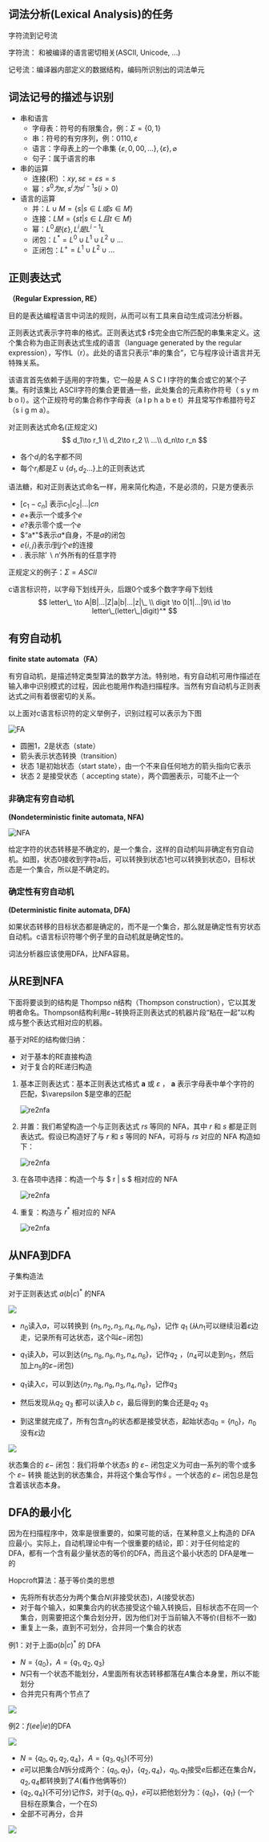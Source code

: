 

## 词法分析(Lexical Analysis)的任务

字符流到记号流



字符流： 和被编译的语言密切相关(ASCII, Unicode, ...)



记号流：编译器内部定义的数据结构，编码所识别出的词法单元

## 词法记号的描述与识别

* 串和语言
  * 字母表：符号的有限集合，例：$\Sigma=\{0,1\}$
  * 串：符号的有穷序列，例：$0110,\varepsilon$
  * 语言：字母表上的一个串集 $\{\varepsilon,0,00,...\},\{\varepsilon \},\varnothing$
  * 句子：属于语言的串
* 串的运算
  * 连接(积) ：$xy,s\varepsilon=\varepsilon s=s$
  * 幂：$s^0为\varepsilon,s^i为s^{i-1}s(i>0)$
* 语言的运算
  * 并：$L\cup M=\{s|s\in L或s\in M\}$
  * 连接：$LM=\{st|s\in L且t\in M\}$
  * 幂：$L^0是\{\varepsilon\},L^i是L^{i-1}L$
  * 闭包：$L^*=L^0\cup L^1\cup L^2\cup...$
  * 正闭包：$L^+=L^1\cup L^2\cup...$

## 正则表达式

**（Regular Expression, RE）**



目的是表达编程语言中词法的规则，从而可以有工具来自动生成词法分析器。



正则表达式表示字符串的格式。正则表达式$ r$完全由它所匹配的串集来定义。这个集合称为由正则表达式生成的语言（language generated by the regular expression），写作L（r）。此处的语言只表示“串的集合”，它与程序设计语言并无特殊关系。



该语言首先依赖于适用的字符集，它一般是 A S C I I字符的集合或它的某个子集。有时该集比 ASCII字符的集合更普通一些，此处集合的元素称作符号（ s y m b o l）。这个正规符号的集合称作字母表（a l p h a b e t）并且常写作希腊符号$\Sigma$（s i g m a）。



对正则表达式命名(正规定义)
$$
d_1\to r_1 \\
d_2\to r_2 \\
...\\
d_n\to r_n
$$

- 各个$d_i$的名字都不同
- 每个$r_i$都是$\Sigma\cup\{d_1,d_2...\}$上的正则表达式



语法糖，和对正则表达式命名一样，用来简化构造，不是必须的，只是方便表示



* $[c_1-c_n]$ 表示$c_1|c_2|...|cn$
* $e+$表示一个或多个$e$
* $e?$表示零个或一个$e$
* $“a*"$表示$a*$自身，不是$a$的闭包
* $e\{i,j\}$表示$i$到$j$个$e$的连接
* $.$ 表示除$'\backslash n'$外所有的任意字符





正规定义的例子：$\Sigma=ASCII$



c语言标识符，以字母下划线开头，后跟0个或多个数字字母下划线
$$
letter\_ \to A|B|...|Z|a|b|...|z|\_  \\
digit \to 0|1|...|9\\
id \to letter\_(letter\_|digit)^*
$$


## 有穷自动机

**finite state automata（FA）**



有穷自动机，是描述特定类型算法的数学方法。特别地，有穷自动机可用作描述在输入串中识别模式的过程，因此也能用作构造扫描程序。当然有穷自动机与正则表达式之间有着很密切的关系。



以上面对c语言标识符的定义举例子，识别过程可以表示为下图

![FA](img/fa.png)

* 圆圈1，2是状态（state）
* 箭头表示状态转换（transition）
* 状态 1是初始状态（start state），由一个不来自任何地方的箭头指向它表示
* 状态 2 是接受状态（ accepting state），两个圆圈表示，可能不止一个

### 非确定有穷自动机

 **(Nondeterministic finite automata, NFA)**

![NFA](img/nfa.png)

给定字符的状态转移是不确定的，是一个集合，这样的自动机叫非确定有穷自动机。如图，状态0接收到字符a后，可以转换到状态1也可以转换到状态0，目标状态是一个集合，所以是不确定的。

### 确定性有穷自动机

**(Deterministic finite automata, DFA)**



如果状态转移的目标状态都是确定的，而不是一个集合，那么就是确定性有穷状态自动机。c语言标识符哪个例子里的自动机就是确定性的。



词法分析器应该使用DFA，比NFA容易。



## 从RE到NFA

下面将要谈到的结构是 Thompso n结构（Thompson construction），它以其发明者命名。Thompson结构利用$\varepsilon-$转换将正则表达式的机器片段“粘在一起”以构成与整个表达式相对应的机器。



基于对RE的结构做归纳：



* 对于基本的RE直接构造
* 对于复合的RE递归构造





1. 基本正则表达式：基本正则表达式格式 **a** 或 $\varepsilon$  ， **a** 表示字母表中单个字符的匹配，$\varepsilon $是空串的匹配

   ![re2nfa](img/re2nfa_1.png)

2. 并置：我们希望构造一个与正则表达式 $rs$ 等同的 NFA，其中 $r$ 和 $s$  都是正则表达式。假设已构造好了与 $r$  和 $s$ 等同的 NFA，可将与 $rs$ 对应的 NFA 构造如下：

   ![re2nfa](img/re2nfa_2.png)

3. 在各项中选择：构造一个与 $ r | s $ 相对应的 NFA

   ![re2nfa](img/re2nfa_3.png)

4. 重复：构造与 $r^*$ 相对应的 NFA

   ![re2nfa](img/re2nfa_4.png)

## 从NFA到DFA

子集构造法



对于正则表达式 $a(b|c)^*$ 的NFA

![](img/nfa2dfa.png)

* $n_0$读入$a$，可以转换到 $\{n_1,n_2,n_3,n_4,n_6,n_9\}$，记作 $q_1$  (从$n_1$可以继续沿着$\varepsilon$边走，记录所有可达状态，这个叫$\varepsilon-$闭包)
* $q_1$读入$b$，可以到达$\{n_5,n_8,n_9,n_3,n_4,n_6\}$，记作$q_2$ ，($n_4$可以走到$n_5$，然后加上$n_5$的$\varepsilon-$闭包)
* $q_1$读入$c$，可以到达$\{n_7,n_8,n_9,n_3,n_4,n_6\}$，记作$q_3$ 

* 然后发现从$q_2$ $q_3$ 都可以读入$b$ $c$，最后得到的集合还是$q_2$ $q_3$ 
* 到这里就完成了，所有包含$n_9$的状态都是接受状态，起始状态$q_0=\{n_0\}$，$n_0$没有$\varepsilon$边

![](img/nfa2dfa_2.png)



状态集合的 $\varepsilon-$ 闭包：我们将单个状态$s$ 的 $\varepsilon-$ 闭包定义为可由一系列的零个或多个 $\varepsilon-$ 转换
能达到的状态集合，并将这个集合写作$\bar{s}$ 。一个状态的 $\varepsilon-$ 闭包总是包含着该状态本身。



## DFA的最小化

因为在扫描程序中，效率是很重要的，如果可能的话，在某种意义上构造的 DFA 应最小。实际上，自动机理论中有一个很重要的结论，即：对于任何给定的 DFA，都有一个含有最少量状态的等价的DFA，而且这个最小状态的 DFA是唯一的



Hopcroft算法：基于等价类的思想

* 先将所有状态分为两个集合$N$(非接受状态)，$A$(接受状态)
* 对于每个输入，如果集合内的状态接受这个输入转换后，目标状态不在同一个集合，则需要把这个集合划分开，因为他们对于当前输入不等价(目标不一致)
* 重复上一条，直到不可划分，合并同一个集合的状态





例1：对于上面$a(b|c)^*$ 的 DFA

* $N=\{q_0\}$，$A=\{q_1,q_2,q_3\}$
* $N$只有一个状态不能划分，$A$里面所有状态转移都落在$A$集合本身里，所以不能划分
* 合并完只有两个节点了

![](img/nfa2dfa_3.png)



例2：$f(ee|ie)$的DFA

![](img/nfa2dfa_4.png)

* $N=\{q_0,q_1,q_2,q_4\}$，$A=\{q_3,q_5\}$(不可分)
* $e$可以把集合$N$拆分成两个：$\{q_0,q_1\}$，$\{q_2,q_4\}$，$q_0,q_1$接受$e$后都还在集合$N$，$q_2,q_4$都转换到了$A$(看作他俩等价)
* $\{q_2,q_4\}$(不可分)记作$S$，对于$\{q_0,q_1\}$，$e$可以把他划分为：$\{q_0\}$，$\{q_1\}$ (一个目标在原集合，一个在$S$)
* 全部不可再分，合并

![](img/nfa2dfa_5.png)







